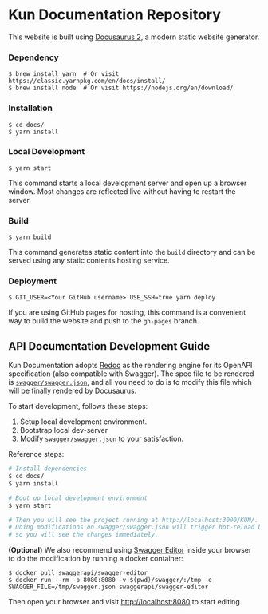 # Kun Documentation Repository

This website is built using [Docusaurus 2](https://v2.docusaurus.io/), a modern static website generator.

### Dependency
```
$ brew install yarn  # Or visit https://classic.yarnpkg.com/en/docs/install/
$ brew install node  # Or visit https://nodejs.org/en/download/
```

### Installation

```
$ cd docs/
$ yarn install
```

### Local Development

```
$ yarn start
```

This command starts a local development server and open up a browser window. Most changes are reflected live without having to restart the server.

### Build

```
$ yarn build
```

This command generates static content into the `build` directory and can be served using any static contents hosting service.

### Deployment

```
$ GIT_USER=<Your GitHub username> USE_SSH=true yarn deploy
```

If you are using GitHub pages for hosting, this command is a convenient way to build the website and push to the `gh-pages` branch.

## API Documentation Development Guide

Kun Documentation adopts [Redoc](https://redocly.github.io/redoc/) as the rendering engine for its OpenAPI specification (also compatible with Swagger).
The spec file to be rendered is [`swagger/swagger.json`](./swagger/swagger.json),
and all you need to do is to modify this file which will be finally rendered by Docusaurus.

To start development, follows these steps:

1. Setup local development environment.
2. Bootstrap local dev-server
3. Modify [`swagger/swagger.json`](./swagger/swagger.json) to your satisfaction.

Reference steps:

```bash
# Install dependencies
$ cd docs/
$ yarn install

# Boot up local development environment
$ yarn start

# Then you will see the project running at http://localhost:3000/KUN/.
# Doing modifications on swagger/swagger.json will trigger hot-reload by webpack
# so you will see the changes immediately.
```
**(Optional)** We also recommend using [Swagger Editor](https://github.com/swagger-api/swagger-editor) inside your browser
to do the modification by running a docker container:

```
$ docker pull swaggerapi/swagger-editor
$ docker run --rm -p 8080:8080 -v $(pwd)/swagger/:/tmp -e SWAGGER_FILE=/tmp/swagger.json swaggerapi/swagger-editor
```

Then open your browser and visit [http://localhost:8080](http://localhost:8080) to start editing.

